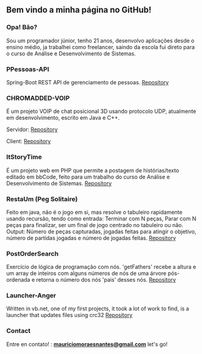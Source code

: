 ## Bem vindo a minha página no GitHub!

### Opa! Bão?

Sou um programador júnior, tenho 21 anos, desenvolvo aplicações desde o ensino médio, ja trabalhei como freelancer, saindo da escola fui direto para o curso de Análise e Desenvolvimento de Sistemas.

### PPessoas-API

Spring-Boot REST API de gerenciamento de pessoas.
[Repository](https://github.com/Mauricio-MN/RestaUmJava)

### CHROMADDED-VOIP
É um projeto VOIP de chat posicional 3D usando protocolo UDP, atualmente em desenvolvimento, escrito em Java e C++.

  Servidor: [Repository](https://github.com/Mauricio-MN/CHROMADDED-VOIP)

  Client: [Repository](https://github.com/Mauricio-MN/CHROMADDED-VOIP-CLIENT-BASE)

### ltStoryTime

É um projeto web em PHP que permite a postagem de histórias/texto editado em bbCode, feito para um trabalho do curso de Análise e Desenvolvimento de Sistemas.
[Repository](https://github.com/Mauricio-MN/ltStoryTime)

### RestaUm (Peg Solitaire)

Feito em java, não é o jogo em si, mas resolve o tabuleiro rapidamente usando recursão, tendo como entrada: Terminar com N peças, Parar com N peças para finalizar, ser um final de jogo centrado no tabuleiro ou não.
Output: Número de peças capturadas, jogadas feitas para atingir o objetivo, número de partidas jogadas e número de jogadas feitas.
[Repository](https://github.com/Mauricio-MN/RestaUmJava)

### PostOrderSearch

Exercício de lógica de programação com nós. 'getFathers' recebe a altura e um array de inteiros com alguns números de nós de uma árvore pós-ordenada e retorna o número dos nós 'pais' desses nós.
[Repository](https://github.com/Mauricio-MN/PostOrderSearch)

### Launcher-Anger
Written in vb.net, one of my first projects, it took a lot of work to find, is a launcher that updates files using crc32
[Repository](https://github.com/Mauricio-MN/Launcher-Anger)

### Contact

Entre en contato! : **mauriciomoraesnantes@gmail.com** let's go!
